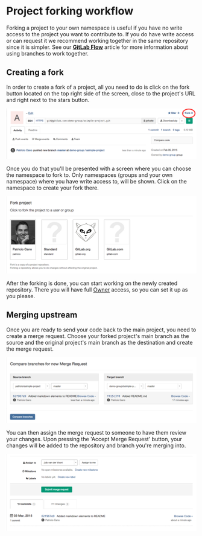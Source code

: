 # Project forking workflow

Forking a project to your own namespace is useful if you have no write access to the project you want to contribute
to. If you do have write access or can request it we recommend working together in the same repository since it is simpler.
See our **[GitLab Flow](https://about.gitlab.com/2014/09/29/gitlab-flow/)** article for more information about using
branches to work together.

## Creating a fork

In order to create a fork of a project, all you need to do is click on the fork button located on the top right side
of the screen, close to the project's URL and right next to the stars button.

![Fork button](forking/fork_button.png)

Once you do that you'll be presented with a screen where you can choose the namespace to fork to. Only namespaces
(groups and your own namespace) where you have write access to, will be shown. Click on the namespace to create your
fork there.

![Groups view](forking/groups.png)

After the forking is done, you can start working on the newly created repository. There you will have full
[Owner](../permissions/permissions.md) access, so you can set it up as you please.

## Merging upstream

Once you are ready to send your code back to the main project, you need to create a merge request. Choose your forked
project's main branch as the source and the original project's main branch as the destination and create the merge request.

![Selecting branches](forking/branch_select.png)

You can then assign the merge request to someone to have them review your changes. Upon pressing the 'Accept Merge Request'
button, your changes will be added to the repository and branch you're merging into.

![New merge request](forking/merge_request.png)


